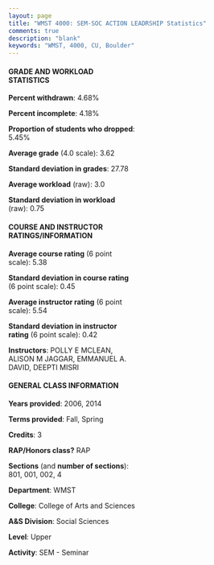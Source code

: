 ```yaml
---
layout: page
title: "WMST 4000: SEM-SOC ACTION LEADRSHIP Statistics"
comments: true
description: "blank"
keywords: "WMST, 4000, CU, Boulder"
--- 
```

<head>
<script src="https://ajax.googleapis.com/ajax/libs/jquery/2.1.3/jquery.min.js"></script>
<script src="https://dl.dropboxusercontent.com/s/pc42nxpaw1ea4o9/highcharts.js?dl=0"></script>
<!-- <script src="../assets/js/highcharts.js"></script> -->
<style type="text/css">@font-face {
	font-family: "Bebas Neue";
	src: url(https://www.filehosting.org/file/details/544349/BebasNeue%20Regular.otf) format("opentype");
	}
	h1.Bebas { 
		font-family: "Bebas Neue", Verdana, Tahoma;
	}
</style>
</head>
<body>
	<div id="container" style="float: right; width: 45%; height: 88%; margin-left: 2.5%; margin-right: 2.5%;"></div>
	<script language="JavaScript">
		$(document).ready(function() {
		var chart = {type: 'column'};
		var title = {text: 'Grade Distribution'};
		var xAxis = {categories: ['A','B','C','D','F'],crosshair: true};
		var yAxis = {min: 0,title: {text: 'Percentage'}};
		var tooltip = {headerFormat: '<center><b><span style="font-size:20px">{point.key}</span></b></center>',
		               pointFormat: '<td style="padding:0"><b>{point.y:.1f}%</b></td>',
		               footerFormat: '</table>',shared: true,useHTML: true};
		var plotOptions = {column: {pointPadding: 0.0,borderWidth: 0}};  
		var credits = {enabled: false};var series= [{name: 'Percent',data: [68.0,26.0,4.0,2.0,0.0,]}];
		var json = {};
		json.chart = chart;
		json.title = title;
		json.tooltip = tooltip;
		json.xAxis = xAxis;
		json.yAxis = yAxis;  
		json.series = series;
		json.plotOptions = plotOptions;  
		json.credits = credits;
		$('#container').highcharts(json);
	});
	</script>
</body>
			   
#### GRADE AND WORKLOAD STATISTICS

**Percent withdrawn**: 4.68%

**Percent incomplete**: 4.18%

**Proportion of students who dropped**: 5.45%

**Average grade** (4.0 scale): 3.62

**Standard deviation in grades**: 27.78

**Average workload** (raw): 3.0

**Standard deviation in workload** (raw): 0.75

#### COURSE AND INSTRUCTOR RATINGS/INFORMATION

**Average course rating** (6 point scale): 5.38

**Standard deviation in course rating** (6 point scale): 0.45

**Average instructor rating** (6 point scale): 5.54

**Standard deviation in instructor rating** (6 point scale): 0.42

**Instructors**: POLLY E MCLEAN, ALISON M JAGGAR, EMMANUEL A. DAVID, DEEPTI MISRI

#### GENERAL CLASS INFORMATION

**Years provided**: 2006, 2014

**Terms provided**: Fall, Spring

**Credits**: 3

**RAP/Honors class?** RAP

**Sections** (and **number of sections**): 801, 001, 002, 4

**Department**: WMST

**College**: College of Arts and Sciences

**A&S Division**: Social Sciences

**Level**: Upper

**Activity**: SEM - Seminar